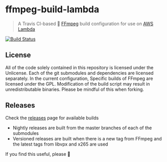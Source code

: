 # ffmpeg-build-lambda

> A Travis CI-based :construction_worker: [FFmpeg](https://ffmpeg.org/) build configuration for use on [AWS Lambda](https://aws.amazon.com/lambda/)

[![Build Status](https://travis-ci.org/binoculars/ffmpeg-build-lambda.svg?branch=master)](https://travis-ci.org/binoculars/ffmpeg-build-lambda)

## License
All of the code solely contained in this repository is licensed under the Unlicense. Each of the git submodules and
dependencies are licensed separately. In the current configuration, Specific builds of FFmpeg are licensed under the GPL.
Modification of the build script may result in unredistributable binaries. Please be mindful of this when forking.

## Releases
Check the [releases](/binoculars/ffmpeg-build-lambda/releases) page for available builds
* Nightly releases are built from the master branches of each of the submodules
* Versioned releases are built when there is a new tag from FFmpeg and the latest tags from libvpx and x265 are used

If you find this useful, please :star2:
